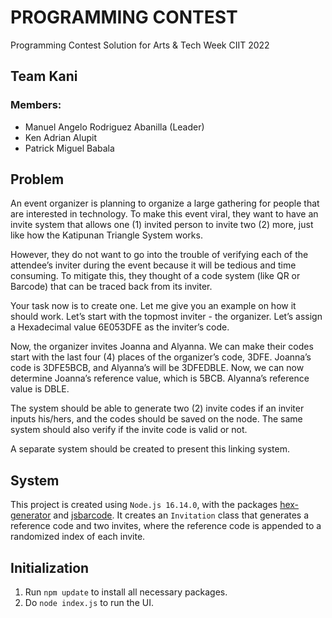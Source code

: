 # PROGRAMMING CONTEST
Programming Contest Solution for Arts &amp; Tech Week CIIT 2022

## Team Kani
### Members:
- Manuel Angelo Rodriguez Abanilla (Leader)
- Ken Adrian Alupit
- Patrick Miguel Babala

## Problem
An event organizer is planning to organize a large gathering for people that are interested in technology. To make this event viral, they want to have an invite system that allows one (1) invited person to invite two (2) more, just like how the Katipunan Triangle System works.

However, they do not want to go into the trouble of verifying each of the attendee’s inviter during the event because it will be tedious and time consuming. To mitigate this, they thought of a code system (like QR or Barcode) that can be traced back from its inviter.

Your task now is to create one. Let me give you an example on how it should work. Let’s start with the topmost inviter - the organizer. Let’s assign a Hexadecimal value 6E053DFE as the inviter’s code.

Now, the organizer invites Joanna and Alyanna. We can make their codes start with the last four (4) places of the organizer’s code, 3DFE. Joanna’s code is 3DFE5BCB, and Alyanna’s will be 3DFEDBLE.
Now, we can now determine Joanna’s reference value, which is 5BCB. Alyanna’s reference value is DBLE.

The system should be able to generate two (2) invite codes if an inviter inputs his/hers, and the codes should be saved on the node. The same system should also verify if the invite code is valid or not. 

A separate system should be created to present this linking system.

## System
This project is created using `Node.js 16.14.0`, with the packages [hex-generator](https://www.npmjs.com/package/hex-generator) and [jsbarcode](https://www.npmjs.com/package/jsbarcode). It creates an `Invitation` class that generates a reference code and two invites, where the reference code is appended to a randomized index of each invite.

## Initialization
1. Run `npm update` to install all necessary packages.
2. Do `node index.js` to run the UI.
